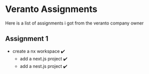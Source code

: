 # Veranto Assignments
Here is a list of assignments i got from the veranto company owner

## Assignment 1
- create a nx workspace ✔️
    - add a next.js project ✔️
    - add a nest.js project ✔️